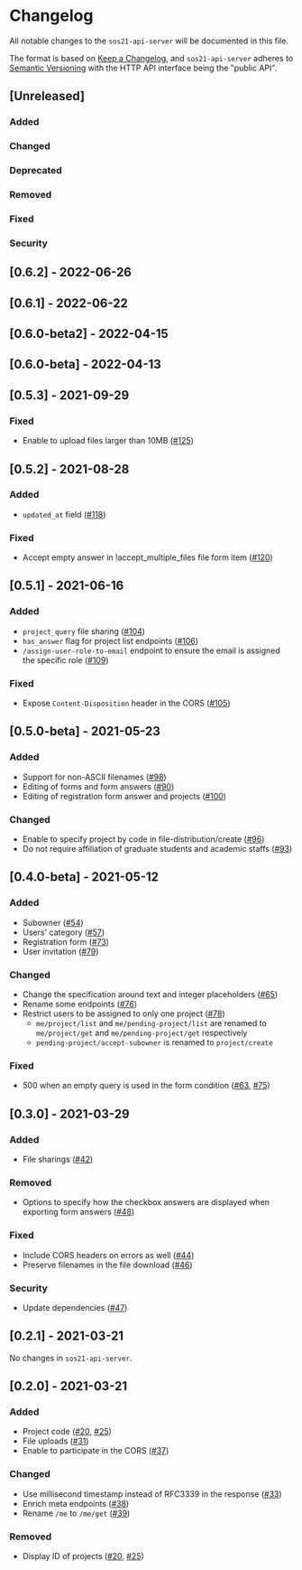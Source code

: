 # Changelog

All notable changes to the `sos21-api-server` will be documented in this file.

The format is based on [Keep a Changelog](https://keepachangelog.com/en/1.0.0/),
and `sos21-api-server` adheres to [Semantic Versioning](https://semver.org/spec/v2.0.0.html)
with the HTTP API interface being the "public API".

## [Unreleased]

### Added
### Changed
### Deprecated
### Removed
### Fixed
### Security

## [0.6.2] - 2022-06-26

## [0.6.1] - 2022-06-22

## [0.6.0-beta2] - 2022-04-15

## [0.6.0-beta] - 2022-04-13

## [0.5.3] - 2021-09-29

### Fixed

- Enable to upload files larger than 10MB ([#125](https://github.com/sohosai/sos21-backend/pull/125))

## [0.5.2] - 2021-08-28

### Added

- `updated_at` field ([#118](https://github.com/sohosai/sos21-backend/pull/118))

### Fixed

- Accept empty answer in !accept_multiple_files file form item ([#120](https://github.com/sohosai/sos21-backend/pull/120))

## [0.5.1] - 2021-06-16

### Added

- `project_query` file sharing ([#104](https://github.com/sohosai/sos21-backend/pull/104))
- `has_answer` flag for project list endpoints ([#106](https://github.com/sohosai/sos21-backend/pull/106))
- `/assign-user-role-to-email` endpoint to ensure the email is assigned the specific role ([#109](https://github.com/sohosai/sos21-backend/pull/109))

### Fixed

- Expose `Content-Disposition` header in the CORS ([#105](https://github.com/sohosai/sos21-backend/pull/105))

## [0.5.0-beta] - 2021-05-23

### Added

- Support for non-ASCII filenames ([#98](https://github.com/sohosai/sos21-backend/pull/98))
- Editing of forms and form answers ([#90](https://github.com/sohosai/sos21-backend/pull/90))
- Editing of registration form answer and projects ([#100](https://github.com/sohosai/sos21-backend/pull/100))

### Changed

- Enable to specify project by code in file-distribution/create ([#96](https://github.com/sohosai/sos21-backend/pull/96))
- Do not require affiliation of graduate students and academic staffs ([#93](https://github.com/sohosai/sos21-backend/pull/93))

## [0.4.0-beta] - 2021-05-12

### Added

- Subowner ([#54](https://github.com/sohosai/sos21-backend/pull/54))
- Users' category ([#57](https://github.com/sohosai/sos21-backend/pull/57))
- Registration form ([#73](https://github.com/sohosai/sos21-backend/pull/73))
- User invitation ([#79](https://github.com/sohosai/sos21-backend/pull/79))

### Changed

- Change the specification around text and integer placeholders ([#65](https://github.com/sohosai/sos21-backend/pull/65))
- Rename some endpoints ([#76](https://github.com/sohosai/sos21-backend/pull/76))
- Restrict users to be assigned to only one project ([#78](https://github.com/sohosai/sos21-backend/pull/78))
    - `me/project/list` and `me/pending-project/list` are renamed to `me/project/get` and `me/pending-project/get` respectively
    - `pending-project/accept-subowner` is renamed to `project/create`

### Fixed

- 500 when an empty query is used in the form condition ([#63](https://github.com/sohosai/sos21-backend/pull/63), [#75](https://github.com/sohosai/sos21-backend/pull/75))

## [0.3.0] - 2021-03-29

### Added

- File sharings ([#42](https://github.com/sohosai/sos21-backend/pull/42))

### Removed

- Options to specify how the checkbox answers are displayed when exporting form answers ([#48](https://github.com/sohosai/sos21-backend/pull/48))

### Fixed

- Include CORS headers on errors as well ([#44](https://github.com/sohosai/sos21-backend/pull/44))
- Preserve filenames in the file download ([#46](https://github.com/sohosai/sos21-backend/pull/46))

### Security

- Update dependencies ([#47](https://github.com/sohosai/sos21-backend/pull/47))

## [0.2.1] - 2021-03-21

No changes in `sos21-api-server`.

## [0.2.0] - 2021-03-21

### Added

- Project code ([#20](https://github.com/sohosai/sos21-backend/pull/20), [#25](https://github.com/sohosai/sos21-backend/pull/25))
- File uploads ([#31](https://github.com/sohosai/sos21-backend/pull/31))
- Enable to participate in the CORS ([#37](https://github.com/sohosai/sos21-backend/pull/37))

### Changed

- Use millisecond timestamp instead of RFC3339 in the response ([#33](https://github.com/sohosai/sos21-backend/pull/33))
- Enrich meta endpoints ([#38](https://github.com/sohosai/sos21-backend/pull/38/files))
- Rename `/me` to `/me/get` ([#39](https://github.com/sohosai/sos21-backend/pull/39))

### Removed

- Display ID of projects ([#20](https://github.com/sohosai/sos21-backend/pull/20), [#25](https://github.com/sohosai/sos21-backend/pull/25))

